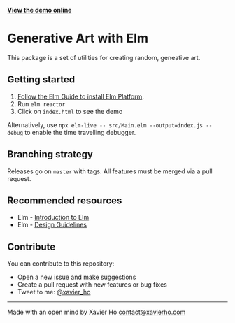 [**View the demo online**](https://spaxe.github.io/elm-generative/)

# Generative Art with Elm

This package is a set of utilities for creating random, geneative art.

## Getting started

1.  [Follow the Elm Guide to install Elm Platform](https://guide.elm-lang.org/install.html).
2.  Run `elm reactor`
3.  Click on `index.html` to see the demo

Alternatively, use `npx elm-live -- src/Main.elm --output=index.js --debug` to enable the time travelling debugger.

## Branching strategy

Releases go on `master` with tags. All features must be merged via a pull request.

## Recommended resources

- Elm - [Introduction to Elm](https://guide.elm-lang.org/)
- Elm - [Design Guidelines](http://package.elm-lang.org/help/design-guidelines)

## Contribute

You can contribute to this repository:

- Open a new issue and make suggestions
- Create a pull request with new features or bug fixes
- Tweet to me: [@xavier_ho](https://twitter.com/xavier_ho)

---

Made with an open mind by Xavier Ho <contact@xavierho.com>
